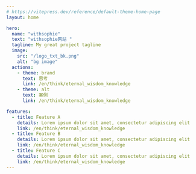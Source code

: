 ```yaml
---
# https://vitepress.dev/reference/default-theme-home-page
layout: home

hero:
  name: "withsophie"
  text: "withsophie网站 "
  tagline: My great project tagline
  image: 
    src: "/logo_txt_bk.png"
    alt: "bg image"
  actions:
    - theme: brand
      text: 思考
      link: /en/think/eternal_wisdom_knowledge
    - theme: alt
      text: 案例
      link: /en/think/eternal_wisdom_knowledge

features:
  - title: Feature A
    details: Lorem ipsum dolor sit amet, consectetur adipiscing elit
    link: /en/think/eternal_wisdom_knowledge
  - title: Feature B
    details: Lorem ipsum dolor sit amet, consectetur adipiscing elit
    link: /en/think/eternal_wisdom_knowledge
  - title: Feature C
    details: Lorem ipsum dolor sit amet, consectetur adipiscing elit
    link: /en/think/eternal_wisdom_knowledge
---
```


